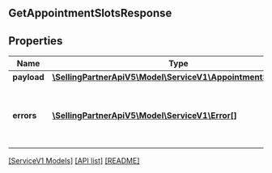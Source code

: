 ## GetAppointmentSlotsResponse

## Properties

Name | Type | Description | Notes
------------ | ------------- | ------------- | -------------
**payload** | [**\SellingPartnerApiV5\Model\ServiceV1\AppointmentSlotReport**](AppointmentSlotReport.md) |  | [optional]
**errors** | [**\SellingPartnerApiV5\Model\ServiceV1\Error[]**](Error.md) | A list of error responses returned when a request is unsuccessful. | [optional]

[[ServiceV1 Models]](../) [[API list]](../../Api) [[README]](../../../README.md)
